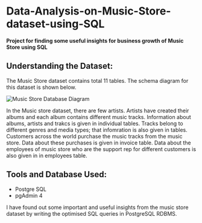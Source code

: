# Data-Analysis-on-Music-Store-dataset-using-SQL
**Project for finding some useful insights for business growth of Music Store using SQL**

## Understanding the Dataset:
The Music Store dataset contains total 11 tables. The schema diagram for this dataset is shown below.

![Music Store Database Diagram](https://user-images.githubusercontent.com/120332097/229481375-67157a81-233e-45fa-9373-80a0c432ffcc.png 'Music Store Database Diagram')

In the Music store dataset, there are few artists. Artists have created their albums and each album contains different music tracks.
Information about albums, artists and trakcs is given in individual tables. Tracks belong to different genres and media types; that infomration is also given in tables.
Customers across the world purchase the music tracks from the music store. Data about these purchases is given in invoice table. Data about the employees of music store who are the support rep for different customers is also given in in employees table.

## Tools and Database Used:
- Postgre SQL
- pgAdmin 4

I have found out some important and useful insights from the music store dataset by writing the optimised SQL queries in PostgreSQL RDBMS.
